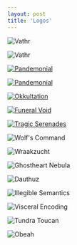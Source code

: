 ```yaml
---
layout: post
title: 'Logos'
---
```


<!--

![Vathr](..\assets\img\projects\proj-3\vathr.jpg)
![Vathr](..\assets\img\projects\proj-3\vathrwingless.jpg)
![Vinterbris](..\assets\img\projects\proj-3\vinterbris.png)



[<img src="..\assets\img\projects\proj-3\pandemonialxs1.jpg" alt="Intero" width=400 >](/PANDEMONIAL/)
[<img src="..\assets\img\projects\proj-3\Okkultation1.jpg" alt="Okkultation" width=400 >](/OKKULTATION/)
[<img src="..\assets\img\projects\proj-3\TragicSerenades1.jpg" alt="Funeral Void" width=400 >](/TRAGICSERENADES/)
<img src="..\assets\img\projects\proj-3\WolfsCommand1.jpg" alt="Wolf's Command" width=400 >
-->

![Vathr](..\assets\img\projects\proj-3\vathr.jpg)

![Vathr](..\assets\img\projects\proj-3\vathrwingless.jpg)



[<img src="..\assets\img\projects\proj-3\pandemonial_definitive.jpg" alt="Pandemonial">](/PANDEMONIAL/)

[<img src="..\assets\img\projects\proj-3\pandemonialxs.jpg" alt="Pandemonial">](/PANDEMONIAL/)

[<img src="..\assets\img\projects\proj-3\Okkultation.jpg" alt="Okkultation">](/OKKULTATION/)

[<img src="..\assets\img\projects\proj-3\FuneralVoid.jpg" alt="Funeral Void">](/FUNERALVOID/)

[<img src="..\assets\img\projects\proj-3\TragicSerenades.jpg" alt="Tragic Serenades">](/TRAGICSERENADES/)

![Wolf's Command](..\assets\img\projects\proj-3\WolfsCommand.jpg)

![Wraakzucht](..\assets\img\projects\proj-3\Wraakzucht.jpg)

![Ghostheart Nebula](..\assets\img\projects\proj-3\GhostheartNebula.jpg)

![Dauthuz](..\assets\img\projects\proj-3\Dauthuz.jpg)

![Illegible Semantics](..\assets\img\projects\proj-3\Illegible.jpg)

![Visceral Encoding](..\assets\img\projects\proj-3\Visceral.jpg)

![Tundra Toucan](..\assets\img\projects\proj-3\toucan2.png)

![Obeah](..\assets\img\projects\proj-3\Obeah.jpg)

<!--

---

In order of appearance:
- Pandemonial
- Okkultation
- Funeral Void @[Bandcamp](https://fvneralvoid.bandcamp.com/)
- Tragic Serenades
- Wolf's Command
- Wraakzucht 333
- Ghostheart Nebula @[Bandcamp](https://ghostheartnebula.bandcamp.com/)
- Dauthuz<sup>1</sup>
- Illegible Semantics<sup>2</sup>
- Visceral Encoding<sup>2</sup>
- Tundra Toucan<sup>3</sup>
- Obeah<sup>4</sup> 

##### [1] Done in ArtRage.
##### [1] These two were made for a paper that will be submitted to a conference for publication.
##### [2] This one I made for myself.
##### [3] A conceptual redesign of friend's band logo.

-->

<!--
[^1]: These two were made for a paper that will be submitted to a conference for publication.
[^2]: This one I made for myself.
-->